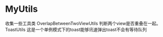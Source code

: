 # MyUtils
收集一些工具类
OverlapBetweenTwoViewUtils  判断两个view是否重叠在一起。
ToastUtils 这是一个单例模式下的toast能够讯速弹出toast不会有等待队列

